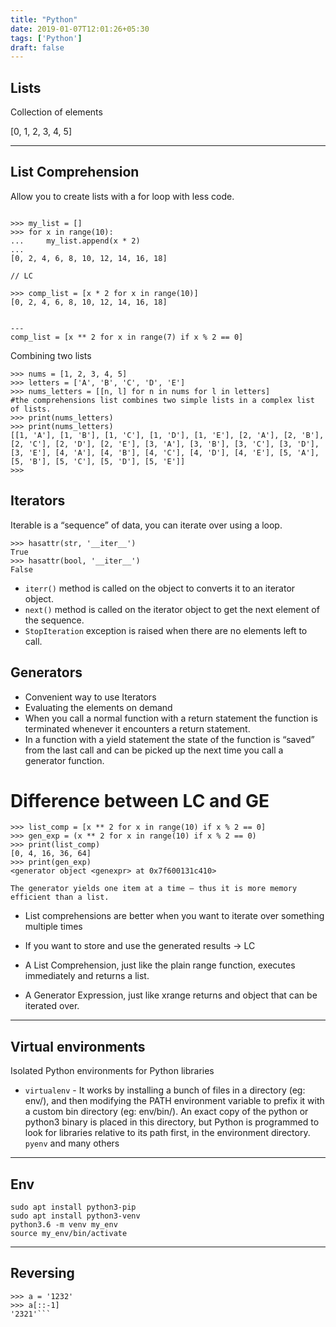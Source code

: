 ```yaml
---
title: "Python"
date: 2019-01-07T12:01:26+05:30
tags: ['Python']
draft: false
---
```


## Lists

Collection of elements

[0, 1, 2, 3, 4, 5]

---

##  List Comprehension
Allow you to create lists with a for loop with less code.


```

>>> my_list = []
>>> for x in range(10):
...     my_list.append(x * 2)
... 
[0, 2, 4, 6, 8, 10, 12, 14, 16, 18]

// LC

>>> comp_list = [x * 2 for x in range(10)] 
[0, 2, 4, 6, 8, 10, 12, 14, 16, 18]


---
comp_list = [x ** 2 for x in range(7) if x % 2 == 0]

```

Combining two lists

```
>>> nums = [1, 2, 3, 4, 5]
>>> letters = ['A', 'B', 'C', 'D', 'E']
>>> nums_letters = [[n, l] for n in nums for l in letters]
#the comprehensions list combines two simple lists in a complex list of lists.
>>> print(nums_letters)
>>> print(nums_letters)
[[1, 'A'], [1, 'B'], [1, 'C'], [1, 'D'], [1, 'E'], [2, 'A'], [2, 'B'], [2, 'C'], [2, 'D'], [2, 'E'], [3, 'A'], [3, 'B'], [3, 'C'], [3, 'D'], [3, 'E'], [4, 'A'], [4, 'B'], [4, 'C'], [4, 'D'], [4, 'E'], [5, 'A'], [5, 'B'], [5, 'C'], [5, 'D'], [5, 'E']]
>>>

```


## Iterators

Iterable is a “sequence” of data, you can iterate over using a loop.

```
>>> hasattr(str, '__iter__')
True  
>>> hasattr(bool, '__iter__')
False
```

- `iterr()` method is called on the object to converts it to an iterator object.
-  `next()` method is called on the iterator object to get the next element of the sequence.
-  `StopIteration` exception is raised when there are no elements left to call.

## Generators

- Convenient way to use Iterators
- Evaluating the elements on demand
- When you call a normal function with a return statement the function is terminated whenever it encounters a return statement.
- In a function with a yield statement the state of the function is “saved” from the last call and can be picked up the next time you call a generator function.

# Difference between LC and GE

```
>>> list_comp = [x ** 2 for x in range(10) if x % 2 == 0]
>>> gen_exp = (x ** 2 for x in range(10) if x % 2 == 0)
>>> print(list_comp)
[0, 4, 16, 36, 64]
>>> print(gen_exp)
<generator object <genexpr> at 0x7f600131c410>

```

`The generator yields one item at a time — thus it is more memory efficient than a list.`

- List comprehensions are better when you want to iterate over something multiple times
-  If you want to store and use the generated results -> LC

- A List Comprehension, just like the plain range function, executes immediately and returns a list.

- A Generator Expression, just like xrange returns and object that can be iterated over.

----

## Virtual environments
Isolated Python environments for Python libraries

- `virtualenv` - 
It works by installing a bunch of files in a directory (eg: env/), and then modifying the PATH environment variable to prefix it with a custom bin directory (eg: env/bin/). An exact copy of the python or python3 binary is placed in this directory, but Python is programmed to look for libraries relative to its path first, in the environment directory. 
`pyenv` and many others

---

## Env

```
sudo apt install python3-pip
sudo apt install python3-venv
python3.6 -m venv my_env
source my_env/bin/activate
```

---
## Reversing
```
>>> a = '1232'
>>> a[::-1]
'2321'```
